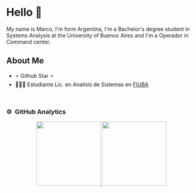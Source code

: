 # Hello 👋

My name is Marco, I'm form Argentina, I'm a Bachelor's degree student in Systems Analysis at the University of Buenos Aires and I'm a Operador in Command center.

## About Me

- ⭐ Github Star ⭐ 
- 🧑🏻‍🎓 Estudiante Lic. en Analisis de Sistemas en [FIUBA](https://fi.uba.ar/grado/carreras/lic-en-analisis-de-sistemas) 
<br>


### ⚙️ &nbsp;GitHub Analytics

<p align="center">
<a href="https://github.com/marcohc79">
  <img height="170em" src="https://github-readme-stats-eight-theta.vercel.app/api?username=marcohc79&show_icons=true&theme=algolia&include_all_commits=true&count_private=true"/>
  <img height="170em" src="https://github-readme-stats-eight-theta.vercel.app/api/top-langs/?username=marcohc79&layout=compact&langs_count=8&theme=algolia"/>
</a>
</p>
